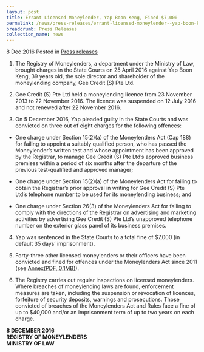 ```yaml
---
layout: post
title: Errant Licensed Moneylender, Yap Boon Keng, Fined $7,000
permalink: /news/press-releases/errant-licensed-moneylender--yap-boon-keng--fined--7-000
breadcrumb: Press Releases
collection_name: news
---
```


8 Dec 2016 Posted in [Press releases](/news/press-releases)

1. The Registry of Moneylenders, a department under the Ministry of Law, brought charges in the State Courts on 25 April 2016 against Yap Boon Keng, 39 years old, the sole director and shareholder of the moneylending company, Gee Credit (S) Pte Ltd.

 

2. Gee Credit (S) Pte Ltd held a moneylending licence from 23 November 2013 to 22 November 2016. The licence was suspended on 12 July 2016 and not renewed after 22 November 2016.

 

3. On 5 December 2016, Yap pleaded guilty in the State Courts and was convicted on three out of eight charges for the following offences:

* One charge under Section 15(2)(a) of the Moneylenders Act (Cap 188) for failing to appoint a suitably qualified person, who has passed the Moneylender’s written test and whose appointment has been approved by the Registrar, to manage Gee Credit (S) Pte Ltd’s approved business premises within a period of six months after the departure of the previous test-qualified and approved manager;

* One charge under Section 15(2)(a) of the Moneylenders Act for failing to obtain the Registrar’s prior approval in writing for Gee Credit (S) Pte Ltd’s telephone number to be used for its moneylending business; and

* One charge under Section 26(3) of the Moneylenders Act for failing to comply with the directions of the Registrar on advertising and marketing activities by advertising Gee Credit (S) Pte Ltd’s unapproved telephone number on the exterior glass panel of its business premises.


4. Yap was sentenced in the State Courts to a total fine of $7,000 (in default 35 days’ imprisonment).

 

5. Forty-three other licensed moneylenders or their officers have been convicted and fined for offences under the Moneylenders Act since 2011 (see [Annex(PDF, 0.1MB)](/files/news/press-releases/2016/12/YapAnnex.pdf)). 

 

6. The Registry carries out regular inspections on licensed moneylenders. Where breaches of moneylending laws are found, enforcement measures are taken, including the suspension or revocation of licences, forfeiture of security deposits, warnings and prosecutions. Those convicted of breaches of the Moneylenders Act and Rules face a fine of up to $40,000 and/or an imprisonment term of up to two years on each charge. 



**8 DECEMBER 2016**  
**REGISTRY OF MONEYLENDERS**  
**MINISTRY OF LAW**  
